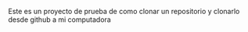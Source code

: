 Este es un proyecto de prueba de como clonar un repositorio y clonarlo desde github a mi computadora

